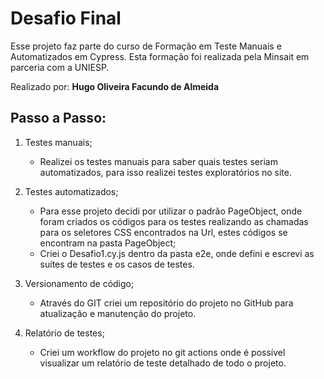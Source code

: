 # Desafio Final

Esse projeto faz parte do curso de Formação em Teste Manuais e Automatizados em Cypress. Esta formação foi realizada pela Minsait em parceria com a UNIESP. <br>

Realizado por: <strong>Hugo Oliveira Facundo de Almeida</strong>

## Passo a Passo: 

1. Testes manuais;
   - Realizei os testes manuais para saber quais testes seriam automatizados, para isso realizei testes exploratórios no site.

2. Testes automatizados;
   - Para esse projeto decidi por utilizar o padrão PageObject, onde foram criados os códigos para os testes realizando as chamadas para os seletores CSS encontrados na Url, estes códigos se encontram na pasta PageObject;
   - Criei o Desafio1.cy.js dentro da pasta e2e, onde defini e escrevi as suítes de testes e os casos de testes.

3. Versionamento de código;
   - Através do GIT criei um repositório do projeto no GitHub para atualização e manutenção do projeto.

4. Relatório de testes;
   - Criei um workflow do projeto no git actions onde é possível visualizar um relatório de teste detalhado de todo o projeto.

